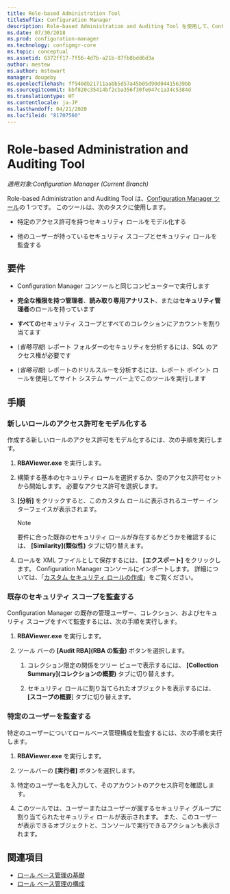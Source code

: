 ```yaml
---
title: Role-based Administration Tool
titleSuffix: Configuration Manager
description: Role-based Administration and Auditing Tool を使用して、Configuration Manager のセキュリティ ロールとスコープをモデル化し、監査します。
ms.date: 07/30/2018
ms.prod: configuration-manager
ms.technology: configmgr-core
ms.topic: conceptual
ms.assetid: 6372ff17-7f56-4d7b-a21b-87fb8bdd6d3a
author: mestew
ms.author: mstewart
manager: dougeby
ms.openlocfilehash: ff940db21711aabb5d57a45b05d90d04415639bb
ms.sourcegitcommit: bbf820c35414bf2cba356f30fe047c1a34c5384d
ms.translationtype: HT
ms.contentlocale: ja-JP
ms.lasthandoff: 04/21/2020
ms.locfileid: "81707560"
---
```

# <a name="role-based-administration-and-auditing-tool"></a>Role-based Administration and Auditing Tool

*適用対象:Configuration Manager (Current Branch)*

Role-based Administration and Auditing Tool は、[Configuration Manager ツール](tools.md)の 1 つです。 このツールは、次のタスクに使用します。

- 特定のアクセス許可を持つセキュリティ ロールをモデル化する  

- 他のユーザーが持っているセキュリティ スコープとセキュリティ ロールを監査する



## <a name="requirements"></a>要件

- Configuration Manager コンソールと同じコンピューターで実行します  

- **完全な権限を持つ管理者**、**読み取り専用アナリスト**、または**セキュリティ管理者**のロールを持っています  

- **すべての**セキュリティ スコープとすべてのコレクションにアカウントを割り当てます  

- (*省略可能*) レポート フォルダーのセキュリティを分析するには、SQL のアクセス権が必要です  

- (*省略可能*) レポートのドリルスルーを分析するには、レポート ポイント ロールを使用してサイト システム サーバー上でこのツールを実行します



## <a name="procedures"></a>手順


### <a name="model-permissions-for-a-new-role"></a>新しいロールのアクセス許可をモデル化する

作成する新しいロールのアクセス許可をモデル化するには、次の手順を実行します。 

1. **RBAViewer.exe** を実行します。  

2. 構築する基本のセキュリティ ロールを選択するか、空のアクセス許可セットから開始します。 必要なアクセス許可を選択します。  

3. **[分析]** をクリックすると、このカスタム ロールに表示されるユーザー インターフェイスが表示されます。  

    > [!Note]  
    > 要件に合った既存のセキュリティ ロールが存在するかどうかを確認するには、 **[Similarity]\(類似性\)** タブに切り替えます。  

4. ロールを XML ファイルとして保存するには、 **[エクスポート]** をクリックします。 Configuration Manager コンソールにインポートします。 詳細については、「[カスタム セキュリティ ロールの作成](../servers/deploy/configure/configure-role-based-administration.md#BKMK_CreateSecRole)」をご覧ください。


### <a name="audit-existing-security-scopes"></a>既存のセキュリティ スコープを監査する

Configuration Manager の既存の管理ユーザー、コレクション、およびセキュリティ スコープをすべて監査するには、次の手順を実行します。

1. **RBAViewer.exe** を実行します。  

2. ツール バーの **[Audit RBA]\(RBA の監査\)** ボタンを選択します。  

    1. コレクション限定の関係をツリー ビューで表示するには、 **[Collection Summary]\(コレクションの概要\)** タブに切り替えます。  

    2. セキュリティ ロールに割り当てられたオブジェクトを表示するには、 **[スコープの概要**] タブに切り替えます。  


### <a name="audit-a-specific-user"></a>特定のユーザーを監査する

特定のユーザーについてロールベース管理構成を監査するには、次の手順を実行します。

1. **RBAViewer.exe** を実行します。  

2. ツールバーの **[実行者]** ボタンを選択します。  

3. 特定のユーザー名を入力して、そのアカウントのアクセス許可を確認します。  

4. このツールでは、ユーザーまたはユーザーが属するセキュリティ グループに割り当てられたセキュリティ ロールが表示されます。 また、このユーザーが表示できるオブジェクトと、コンソールで実行できるアクションも表示されます。  



## <a name="see-also"></a>関連項目

- [ロール ベース管理の基礎](../understand/fundamentals-of-role-based-administration.md)
- [ロール ベース管理の構成](../servers/deploy/configure/configure-role-based-administration.md)
